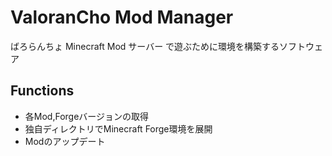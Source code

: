 # ValoranCho Mod Manager
ばろらんちょ Minecraft Mod サーバー で遊ぶために環境を構築するソフトウェア

## Functions
- 各Mod,Forgeバージョンの取得
- 独自ディレクトリでMinecraft Forge環境を展開
- Modのアップデート